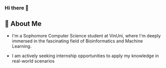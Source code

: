 ### Hi there 👋

<!--
**Haiiiiii/Haiiiiii** is a ✨ _special_ ✨ repository because its `README.md` (this file) appears on your GitHub profile.

Here are some ideas to get you started:

- 🔭 I’m currently working on ...
- 🌱 I’m currently learning ...
- 👯 I’m looking to collaborate on ...
- 🤔 I’m looking for help with ...
- 💬 Ask me about ...
- 📫 How to reach me: ...
- 😄 Pronouns: ...
- ⚡ Fun fact: ...
-->
## 🌱 About Me

- I'm a Sophomore Computer Science student at VinUni, where I'm deeply immersed in the fascinating field of Bioinformatics and Machine Learning.
  
- I am actively seeking internship opportunities to apply my knowledge in real-world scenarios
